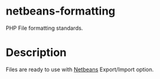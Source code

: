 netbeans-formatting
===================

PHP File formatting standards.

Description
============

Files are ready to use with [Netbeans](http://netbeans.org/) Export/Import option.
